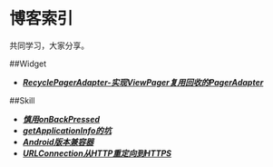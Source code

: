 # 博客索引
共同学习，大家分享。

##Widget
- [***RecyclePagerAdapter-实现ViewPager复用回收的PagerAdapter***](https://github.com/AlexMofer/ProjectX/blob/master/blogs/%5BWidget%5DRecyclePagerAdapter-%E5%AE%9E%E7%8E%B0ViewPager%E5%A4%8D%E7%94%A8%E5%9B%9E%E6%94%B6%E7%9A%84PagerAdapter.md)

##Skill
- [***慎用onBackPressed***](https://github.com/AlexMofer/ProjectX/blob/master/blogs/%5BSkill%5D%E6%85%8E%E7%94%A8onBackPressed().md)
- [***getApplicationInfo的坑***](https://github.com/AlexMofer/ProjectX/blob/master/blogs/%5BSkill%5DgetApplicationInfo%E7%9A%84%E5%9D%91.md)
- [***Android版本兼容器***](https://github.com/AlexMofer/ProjectX/blob/master/blogs/%5BSkill%5DAndroid%E7%89%88%E6%9C%AC%E5%85%BC%E5%AE%B9%E5%99%A8.md)
- [***URLConnection从HTTP重定向到HTTPS***](https://github.com/AlexMofer/ProjectX/blob/master/blogs/%5BSkill%5DURLConnection%E4%BB%8EHTTP%E9%87%8D%E5%AE%9A%E5%90%91%E5%88%B0HTTPS.md)